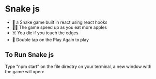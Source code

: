 # Snake js
- 🐍 a Snake game built in react using react hooks
- 🏃‍♂️ The game speed up as you eat more apples
- ☠️ You die if you touch the edges
- 🔳 Double tap on the Play Again to play

## To Run Snake js
Type "npm start" on the file directry on your terminal, a new window with the game will open:
